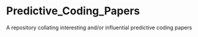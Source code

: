 # Predictive_Coding_Papers
A repository collating interesting and/or influential predictive coding papers
